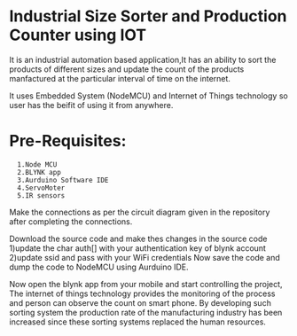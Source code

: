 # Industrial Size Sorter and Production Counter using IOT

It is an industrial automation based application,It has an ability to sort the products of different sizes and update the count of the products manfactured at the particular interval of time on the internet.

It uses Embedded System (NodeMCU) and Internet of Things technology so user has the beifit of using it from anywhere.

# Pre-Requisites:
      1.Node MCU
      2.BLYNK app
      3.Aurduino Software IDE
      4.ServoMoter
      5.IR sensors
  
Make the connections as per the circuit diagram given in the repository after completing the connections.

Download the source code and make thes changes in the source code
1)update the char auth[] with your authentication key of blynk account
2)update ssid and pass with your WiFi credentials
Now save the code and dump the code to NodeMCU using Aurduino IDE.

Now open the blynk app from your mobile and start controlling the project, The internet of things technology provides the monitoring of the process and person can observe the count on smart phone. 
By developing such sorting system the production rate of the manufacturing industry has been increased since these sorting systems replaced the human resources.
